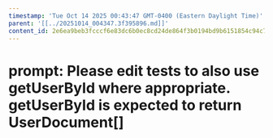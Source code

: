 ```yaml
---
timestamp: 'Tue Oct 14 2025 00:43:47 GMT-0400 (Eastern Daylight Time)'
parent: '[[../20251014_004347.3f395896.md]]'
content_id: 2e6ea9beb3fcccf6e83dc6b0ec8cd24de864f3b0194bd9b6151854c94c77ce8d
---
```


# prompt: Please edit tests to also use getUserById where appropriate. getUserById is expected to return UserDocument\[]
